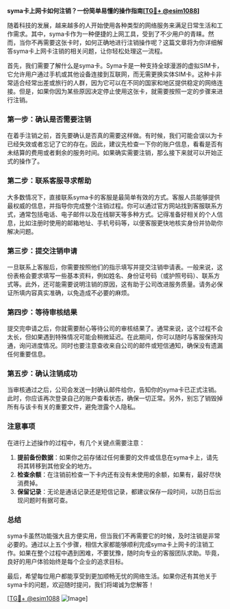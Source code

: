 **syma卡上网卡如何注销？一份简单易懂的操作指南[[TG💪+ @esim1088](https://t.me/s/esim1088)]**

随着科技的发展，越来越多的人开始使用各种类型的网络服务来满足日常生活和工作需求。其中，syma卡作为一种便捷的上网工具，受到了不少用户的青睐。然而，当你不再需要这张卡时，如何正确地进行注销操作呢？这篇文章将为你详细解答syma卡上网卡注销的相关问题，让你轻松处理这一流程。

首先，我们需要了解什么是syma卡。Syma卡是一种支持全球漫游的虚拟SIM卡，它允许用户通过手机或其他设备连接到互联网，而无需更换实体SIM卡。这种卡非常适合经常出差或旅行的人群，因为它可以在不同的国家和地区提供稳定的网络连接。但是，如果你因为某些原因决定停止使用这张卡，就需要按照一定的步骤来进行注销。

### **第一步：确认是否需要注销**
在着手注销之前，首先要确认是否真的需要这样做。有时候，我们可能会误以为卡已经失效或者忘记了它的存在。因此，建议先检查一下你的账户信息，看看是否有未结算的费用或者剩余的服务时间。如果确实需要注销，那么接下来就可以开始正式的操作了。

### **第二步：联系客服寻求帮助**
大多数情况下，直接联系syma卡的客服是最简单有效的方式。客服人员能够提供最权威的信息，并指导你完成整个注销过程。你可以通过官方网站找到客服联系方式，通常包括电话、电子邮件以及在线聊天等多种方式。记得准备好相关的个人信息，比如注册时使用的邮箱地址、手机号码等，以便客服更快地核实身份并协助你解决问题。

### **第三步：提交注销申请**
一旦联系上客服后，你需要按照他们的指示填写并提交注销申请表。一般来说，这份表格会要求填写一些基本资料，例如姓名、身份证号码（或护照号码）、联系方式等。此外，还可能需要说明注销的原因，这有助于公司改进服务质量。请务必保证所填内容真实准确，以免造成不必要的麻烦。

### **第四步：等待审核结果**
提交完申请之后，你就需要耐心等待公司的审核结果了。通常来说，这个过程不会太长，但如果遇到特殊情况可能会稍微延迟。在此期间，你可以随时与客服保持沟通，询问进度情况。同时也要注意查收来自公司的邮件或短信通知，确保没有遗漏任何重要信息。

### **第五步：确认注销成功**
当审核通过之后，公司会发送一封确认邮件给你，告知你的syma卡已正式注销。此时，你应该再次登录自己的账户查看状态，确保一切正常。另外，别忘了销毁掉所有与该卡有关的重要文件，避免泄露个人隐私。

### **注意事项**
在进行上述操作的过程中，有几个关键点需要注意：
1. **提前备份数据**：如果你之前存储过任何重要的文件或信息在syma卡上，请先将其转移到其他安全的地方。
2. **检查余额**：在注销前检查一下卡内还有没有未使用的余额，如果有，最好尽快消费掉。
3. **保留记录**：无论是通话记录还是短信记录，都建议保存一段时间，以防日后出现问题时有据可查。

### **总结**
syma卡虽然功能强大且方便实用，但当我们不再需要它的时候，及时注销是非常必要的。通过以上五个步骤，相信大家都能够顺利完成syma卡上网卡的注销工作。如果在整个过程中遇到困难，不要犹豫，随时向专业的客服团队求助。毕竟，良好的用户体验始终是每个企业的追求目标。

最后，希望每位用户都能享受到更加顺畅无忧的网络生活。如果你还有其他关于syma卡的问题，欢迎随时提问，我们将竭诚为您解答！

[[TG💪+ @esim1088](https://t.me/s/esim1088) ![Image](https://i.postimg.cc/4NQfJmqS/Snipaste-2025-05-13-00-14-12.png)]
